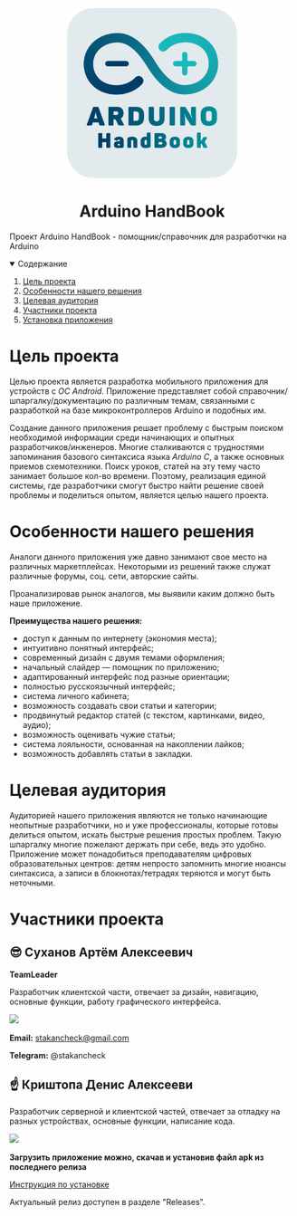   <p align="center">
  <img src="images/logo.png" width="300">
  <h1 align="center">Arduino HandBook</h3>
    Проект Arduino HandBook - помощник/справочник для разработчки на Arduino
  </p>



<!-- TABLE OF CONTENTS -->
<details open="open">
  <summary>Содержание</summary>
  <ol>
    <li>
      <a href="#цель-проекта">Цель проекта</a>
    </li>
    <li>
      <a href="#особенности-нашего-решения">Особенности нашего решения</a>
    </li>
    <li><a href="#целевая-аудитория">Целевая аудитория</a></li>
    <li><a href="#участники-проекта">Участники проекта</a></li>
    <li><a href="install.md">Установка приложения</a></li>
  </ol>
</details>

# Цель проекта

Целью проекта является разработка мобильного приложения для устройств с *ОС Android*. Приложение представляет собой
справочник/шпаргалку/документацию по различным темам, связанными с разработкой на базе микроконтроллеров Arduino и
подобных им.

Создание данного приложения решает проблему с быстрым поиском необходимой информации среди начинающих и опытных
разработчиков/инженеров. Многие сталкиваются с трудностями запоминания базового синтаксиса языка *Arduino C*, а также
основных приемов схемотехники. Поиск уроков, статей на эту тему часто занимает большое кол-во времени. Поэтому,
реализация единой системы, где разработчики смогут быстро найти решение своей проблемы и поделиться опытом, является
целью нашего проекта.

# Особенности нашего решения

Аналоги данного приложения уже давно занимают свое место на различных маркетплейсах. Некоторыми из решений также служат
различные форумы, соц. сети, авторские сайты.

Проанализировав рынок аналогов, мы выявили каким должно быть наше приложение.

**Преимущества нашего решения:**

- доступ к данным по интернету (экономия места);
- интуитивно понятный интерфейс;
- современный дизайн с двумя темами оформления;
- начальный слайдер — помощник по приложению;
- адаптированный интерфейс под разные ориентации;
- полностью русскоязычный интерфейс;
- система личного кабинета;
- возможность создавать свои статьи и категории;
- продвинутый редактор статей (с текстом, картинками, видео, аудио);
- возможность оценивать чужие статьи;
- система лояльности, основанная на накоплении лайков;
- возможность добавлять статьи в закладки.

# Целевая аудитория

Аудиторией нашего приложения являются не только начинающие неопытные разработчики, но и уже профессионалы, которые
готовы делиться опытом, искать быстрые решения простых проблем. Такую шпаргалку многие пожелают держать при себе, ведь
это удобно. Приложение может понадобиться преподавателям цифровых образовательных центров: детям непросто запомнить
многие нюансы синтаксиса, а записи в блокнотах/тетрадях теряются и могут быть неточными.

# Участники проекта

## 😎 Суханов Артём Алексеевич

**TeamLeader**

Разработчик клиентской части, отвечает за дизайн, навигацию, основные функции, работу графического интерфейса.

<img src="https://github.com/stakancheck/ArduinohandbookData/blob/main/images/Untitled%20(1).png?raw=true" width="200">

**Email:** stakancheck@gmail.com

**Telegram:** @stakancheck

## ☝ Криштопа Денис Алексееви

Разработчик серверной и клиентской частей, отвечает за отладку на разных устройствах, основные функции, написание кода.

<img src="https://github.com/stakancheck/ArduinohandbookData/blob/main/images/Untitled%20(3).png?raw=true" width="200">

**Загрузить приложение можно, скачав и установив файл apk из последнего релиза**

[Инструкция по установке](install.md)

Актуальный релиз доступен в разделе "Releases".

<!-- MARKDOWN LINKS & IMAGES -->
<!-- https://www.markdownguide.org/basic-syntax/#reference-style-links -->

[shield-version]: https://img.shields.io/github/v/tag/stakancheck/ArduinoHandbookVersion2

[shield-issues-closed]: https://img.shields.io/github/issues-closed/stakancheck/ArduinoHandbookVersion2

[shiled-apk-size]: https://img.shields.io/github/size/stakancheck/ArduinoHandbookVersion2/ArduinoHandbook.apk
